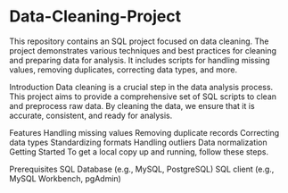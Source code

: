 # Data-Cleaning-Project
This repository contains an SQL project focused on data cleaning. The project demonstrates various techniques and best practices for cleaning and preparing data for analysis. It includes scripts for handling missing values, removing duplicates, correcting data types, and more.

Introduction
Data cleaning is a crucial step in the data analysis process. This project aims to provide a comprehensive set of SQL scripts to clean and preprocess raw data. By cleaning the data, we ensure that it is accurate, consistent, and ready for analysis.

Features
Handling missing values
Removing duplicate records
Correcting data types
Standardizing formats
Handling outliers
Data normalization
Getting Started
To get a local copy up and running, follow these steps.

Prerequisites
SQL Database (e.g., MySQL, PostgreSQL)
SQL client (e.g., MySQL Workbench, pgAdmin)
